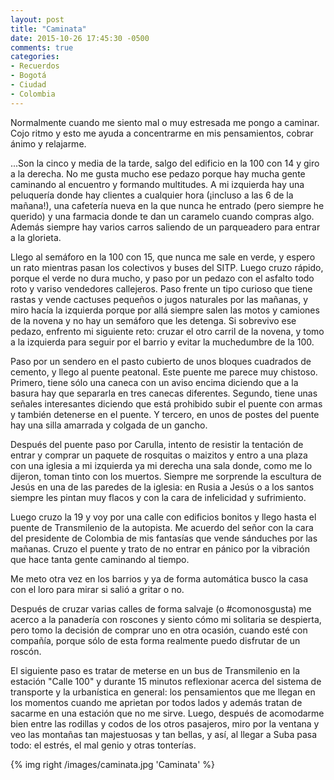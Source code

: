 ```yaml
---
layout: post
title: "Caminata"
date: 2015-10-26 17:45:30 -0500
comments: true
categories:
- Recuerdos
- Bogotá
- Ciudad
- Colombia
---
```


Normalmente cuando me siento mal o muy estresada me pongo a caminar.
Cojo ritmo y esto me ayuda a concentrarme en mis pensamientos, cobrar ánimo y relajarme.

...Son la cinco y media de la tarde, salgo del edificio en la 100 con 14 y
giro a la derecha. No me gusta mucho ese pedazo porque hay mucha gente
caminando al encuentro y formando multitudes. A mi izquierda hay una
peluquería donde hay clientes a cualquier hora (¡incluso a las 6 de la mañana!),
una cafetería nueva en la que nunca he entrado (pero siempre he querido) y
una farmacia donde te dan un caramelo cuando compras algo. Además siempre
hay varios carros saliendo de un parqueadero para entrar a la glorieta.

Llego al semáforo en la 100 con 15, que nunca me sale en verde, y espero
un rato mientras pasan los colectivos y buses del SITP. Luego cruzo rápido,
porque el verde no dura mucho, y paso por un pedazo con el asfalto todo
roto y variso vendedores callejeros. Paso frente un tipo curioso que tiene
rastas y vende cactuses pequeños o jugos naturales por las mañanas, y miro
hacía la izquierda porque por allá siempre salen las motos y camiones de
la novena y no hay un semáforo que les detenga. Si sobrevivo ese pedazo,
enfrento mi siguiente reto: cruzar el otro carril de la novena, y tomo a
la izquierda para seguir por el barrio y evitar la muchedumbre de la 100.

Paso por un sendero en el pasto cubierto de unos bloques cuadrados de cemento,
y llego al puente peatonal. Este puente me parece muy chistoso. Primero,
tiene sólo una caneca con un aviso encima diciendo que a la basura hay que
separarla en tres canecas diferentes. Segundo, tiene unas señales interesantes
diciendo que está prohibido subir el puente con armas y también detenerse
en el puente. Y tercero, en unos de postes del puente hay una silla amarrada y
colgada de un gancho.

Después del puente paso por Carulla, intento de resistir la tentación de
entrar y comprar un paquete de rosquitas o maizitos y entro a una plaza con
una iglesia a mi izquierda ya mi derecha una sala donde, como me lo dijeron,
toman tinto con los muertos. Siempre me sorprende la escultura de Jesús en
una de las paredes de la iglesia: en Rusia a Jesús o a los santos siempre
les pintan muy flacos y con la cara de infelicidad y sufrimiento.

Luego cruzo la 19 y voy por una calle con edificios bonitos y llego hasta
el puente de Transmilenio de la autopista. Me acuerdo del señor con la cara
del presidente de Colombia de mis fantasías que vende sánduches por las mañanas.
Cruzo el puente y trato de no entrar en pánico por la vibración que hace tanta
gente caminando al tiempo.

Me meto otra vez en los barrios y ya de forma automática busco la casa con el
loro para mirar si salió a gritar o no.

Después de cruzar varias calles de forma salvaje (o #comonosgusta) me acerco a
la panadería con roscones y siento cómo mi solitaria se despierta, pero tomo
la decisión de comprar uno en otra ocasión, cuando esté con compañía, porque
sólo de esta forma realmente puedo disfrutar de un roscón.

El siguiente paso es tratar de meterse en un bus de Transmilenio en la estación
"Calle 100" y durante 15 minutos reflexionar acerca del sistema de transporte
y la urbanística en general: los pensamientos que me llegan en los momentos
cuando me aprietan por todos lados y además tratan de sacarme en una estación
que no me sirve. Luego, después de acomodarme bien entre las rodillas y codos
de los otros pasajeros, miro por la ventana y veo las montañas tan majestuosas
y tan bellas, y así, al llegar a Suba pasa todo: el estrés, el mal genio y
otras tonterías.

{% img right /images/caminata.jpg 'Caminata' %}
